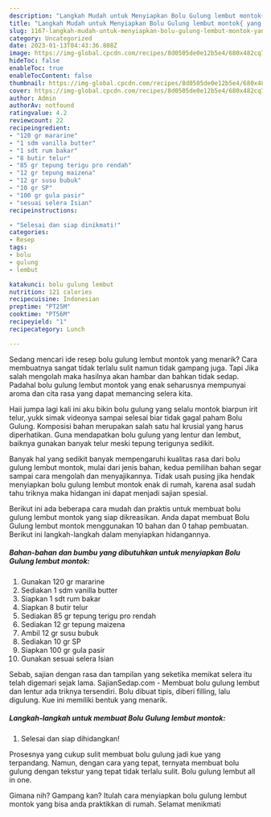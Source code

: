 ```yaml
---
description: "Langkah Mudah untuk Menyiapkan Bolu Gulung lembut montok{ yang Lezat,  Menu Buat lebaran"
title: "Langkah Mudah untuk Menyiapkan Bolu Gulung lembut montok{ yang Lezat,  Menu Buat lebaran"
slug: 1167-langkah-mudah-untuk-menyiapkan-bolu-gulung-lembut-montok-yang-lezat-menu-buat-lebaran
category: Uncategorized
date: 2023-01-13T04:43:36.808Z
image: https://img-global.cpcdn.com/recipes/8d0505de0e12b5e4/680x482cq70/bolu-gulung-lembut-montok-foto-resep-utama.jpg
hideToc: false
enableToc: true
enableTocContent: false
thumbnail: https://img-global.cpcdn.com/recipes/8d0505de0e12b5e4/680x482cq70/bolu-gulung-lembut-montok-foto-resep-utama.jpg
cover: https://img-global.cpcdn.com/recipes/8d0505de0e12b5e4/680x482cq70/bolu-gulung-lembut-montok-foto-resep-utama.jpg
author: Admin
authorAv: notfound
ratingvalue: 4.2
reviewcount: 22
recipeingredient:
- "120 gr mararine"
- "1 sdm vanilla butter"
- "1 sdt rum bakar"
- "8 butir telur"
- "85 gr tepung terigu pro rendah"
- "12 gr tepung maizena"
- "12 gr susu bubuk"
- "10 gr SP"
- "100 gr gula pasir"
- "sesuai selera Isian"
recipeinstructions:

- "Selesai dan siap dinikmati!"
categories:
- Resep
tags:
- bolu
- gulung
- lembut

katakunci: bolu gulung lembut 
nutrition: 121 calories
recipecuisine: Indonesian
preptime: "PT25M"
cooktime: "PT56M"
recipeyield: "1"
recipecategory: Lunch

---
```



Sedang mencari ide resep bolu gulung lembut montok yang menarik? Cara membuatnya sangat tidak terlalu sulit namun tidak gampang juga. Tapi Jika salah mengolah maka hasilnya akan hambar dan bahkan tidak sedap. Padahal bolu gulung lembut montok yang enak seharusnya mempunyai aroma dan cita rasa yang dapat memancing selera kita.


Haii jumpa lagi kali ini aku bikin bolu gulung yang selalu montok biarpun irit telur,.yukk simak videonya sampai selesai biar tidak gagal paham Bolu Gulung. Komposisi bahan merupakan salah satu hal krusial yang harus diperhatikan. Guna mendapatkan bolu gulung yang lentur dan lembut, baiknya gunakan banyak telur meski tepung terigunya sedikit.

Banyak hal yang sedikit banyak mempengaruhi kualitas rasa dari bolu gulung lembut montok, mulai dari jenis bahan, kedua pemilihan bahan segar sampai cara mengolah dan menyajikannya. Tidak usah pusing jika hendak menyiapkan bolu gulung lembut montok enak di rumah, karena asal sudah tahu triknya maka hidangan ini dapat menjadi sajian spesial.


Berikut ini ada beberapa cara mudah dan praktis untuk membuat bolu gulung lembut montok yang siap dikreasikan. Anda dapat membuat Bolu Gulung lembut montok menggunakan 10 bahan dan 0 tahap pembuatan. Berikut ini langkah-langkah dalam menyiapkan hidangannya.

<!--inarticleads1-->

##### Bahan-bahan dan bumbu yang dibutuhkan untuk menyiapkan Bolu Gulung lembut montok:

1. Gunakan 120 gr mararine
1. Sediakan 1 sdm vanilla butter
1. Siapkan 1 sdt rum bakar
1. Siapkan 8 butir telur
1. Sediakan 85 gr tepung terigu pro rendah
1. Sediakan 12 gr tepung maizena
1. Ambil 12 gr susu bubuk
1. Sediakan 10 gr SP
1. Siapkan 100 gr gula pasir
1. Gunakan sesuai selera Isian


Sebab, sajian dengan rasa dan tampilan yang seketika memikat selera itu telah digemari sejak lama. SajianSedap.com - Membuat bolu gulung lembut dan lentur ada triknya tersendiri. Bolu dibuat tipis, diberi filling, lalu digulung. Kue ini memiliki bentuk yang menarik. 

<!--inarticleads2-->

##### Langkah-langkah untuk membuat Bolu Gulung lembut montok:


1. Selesai dan siap dihidangkan!

Prosesnya yang cukup sulit membuat bolu gulung jadi kue yang terpandang. Namun, dengan cara yang tepat, ternyata membuat bolu gulung dengan tekstur yang tepat tidak terlalu sulit. Bolu gulung lembut all in one. 

Gimana nih? Gampang kan? Itulah cara menyiapkan bolu gulung lembut montok yang bisa anda praktikkan di rumah. Selamat menikmati
